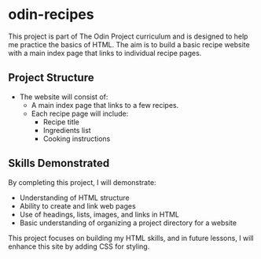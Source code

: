 # odin-recipes


This project is part of The Odin Project curriculum and is designed to help me practice the basics of HTML. The aim is to build a basic recipe website with a main index page that links to individual recipe pages. 

## Project Structure
- The website will consist of:
  - A main index page that links to a few recipes.
  - Each recipe page will include:
    - Recipe title
    - Ingredients list
    - Cooking instructions

## Skills Demonstrated
By completing this project, I will demonstrate:
- Understanding of HTML structure
- Ability to create and link web pages
- Use of headings, lists, images, and links in HTML
- Basic understanding of organizing a project directory for a website

This project focuses on building my HTML skills, and in future lessons, I will enhance this site by adding CSS for styling.
